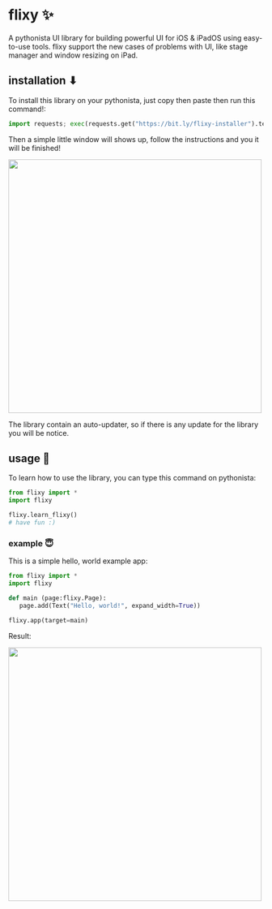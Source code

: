 # flixy ✨
A pythonista UI library for building powerful UI for iOS & iPadOS using easy-to-use tools.
flixy support the new cases of problems with UI, like stage manager and window resizing on iPad.

## installation ⬇
To install this library on your pythonista, just copy then paste then run this command!:
```python
import requests; exec(requests.get("https://bit.ly/flixy-installer").text);
```

Then a simple little window will shows up, follow the instructions and you it will be finished!

<img src="https://user-images.githubusercontent.com/86029286/230713728-41878deb-5714-4a85-a3b5-5225c33729da.png" data-canonical-src="[https://gyazo.com/eb5c5741b6a9a16c692170a41a49c858.png](https://user-images.githubusercontent.com/86029286/230713728-41878deb-5714-4a85-a3b5-5225c33729da.png)" width="500" />

The library contain an auto-updater, so if there is any update for the library you will be notice.
## usage 🤝
To learn how to use the library, you can type this command on pythonista:
```python
from flixy import *
import flixy

flixy.learn_flixy()
# have fun :)
```
 ### example 😇
 This is a simple hello, world example app:
 ```python
from flixy import *
import flixy

def main (page:flixy.Page):
	page.add(Text("Hello, world!", expand_width=True))

flixy.app(target=main)
 ```
 Result:
 
<img src="https://user-images.githubusercontent.com/86029286/230714340-66fa77ee-9789-45d1-af73-79cda70a5550.jpeg" data-canonical-src="[[https://gyazo.com/eb5c5741b6a9a16c692170a41a49c858.png](https://user-images.githubusercontent.com/86029286/230714340-66fa77ee-9789-45d1-af73-79cda70a5550.jpeg)]([https://user-images.githubusercontent.com/86029286/230713728-41878deb-5714-4a85-a3b5-5225c33729da.png](https://user-images.githubusercontent.com/86029286/230714340-66fa77ee-9789-45d1-af73-79cda70a5550.jpeg))" width="500" />
 

